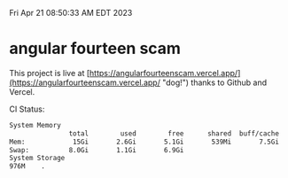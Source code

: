 Fri Apr 21 08:50:33 AM EDT 2023

# angular fourteen scam


This project is live at [https://angularfourteenscam.vercel.app/](https://angularfourteenscam.vercel.app/ "dog!") thanks to Github and Vercel.

CI Status: 

```bash
System Memory
               total        used        free      shared  buff/cache   available
Mem:            15Gi       2.6Gi       5.1Gi       539Mi       7.5Gi        11Gi
Swap:          8.0Gi       1.1Gi       6.9Gi
System Storage
976M	.
```

